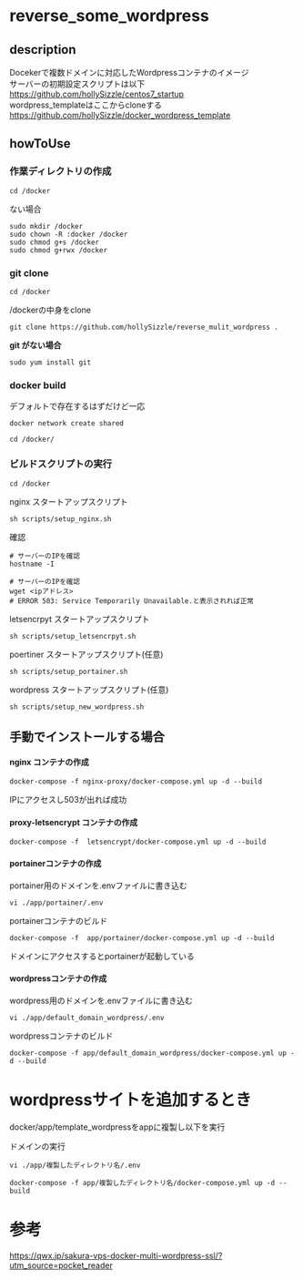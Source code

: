 # reverse_some_wordpress

## description
Docekerで複数ドメインに対応したWordpressコンテナのイメージ  
サーバーの初期設定スクリプトは以下  
https://github.com/hollySizzle/centos7_startup  
wordpress_templateはここからcloneする  
https://github.com/hollySizzle/docker_wordpress_template  
  
## howToUse
### 作業ディレクトリの作成
~~~
cd /docker
~~~
  
ない場合  
~~~
sudo mkdir /docker
sudo chown -R :docker /docker
sudo chmod g+s /docker
sudo chmod g+rwx /docker
~~~
  
### git clone
~~~
cd /docker
~~~
  
/dockerの中身をclone  
~~~
git clone https://github.com/hollySizzle/reverse_mulit_wordpress .
~~~
  
**git がない場合**
~~~
sudo yum install git
~~~

### docker build
デフォルトで存在するはずだけど一応  
~~~
docker network create shared
~~~
  
~~~
cd /docker/
~~~
  
### ビルドスクリプトの実行
~~~
cd /docker
~~~
  
nginx スタートアップスクリプト  
~~~
sh scripts/setup_nginx.sh
~~~
  
確認
~~~
# サーバーのIPを確認
hostname -I
~~~
~~~
# サーバーのIPを確認
wget <ipアドレス>  
# ERROR 503: Service Temporarily Unavailable.と表示されれば正常
~~~
  
letsencrpyt スタートアップスクリプト  
~~~
sh scripts/setup_letsencrpyt.sh 
~~~

  
poertiner スタートアップスクリプト(任意)  
~~~
sh scripts/setup_portainer.sh
~~~
  
wordpress スタートアップスクリプト(任意)  
~~~
sh scripts/setup_new_wordpress.sh
~~~
  
## 手動でインストールする場合

#### nginx コンテナの作成
~~~
docker-compose -f nginx-proxy/docker-compose.yml up -d --build
~~~
  
IPにアクセスし503が出れば成功  
  
#### proxy-letsencrypt コンテナの作成
~~~
docker-compose -f  letsencrypt/docker-compose.yml up -d --build
~~~
  
#### portainerコンテナの作成
portainer用のドメインを.envファイルに書き込む  
~~~
vi ./app/portainer/.env
~~~
  
portainerコンテナのビルド  
~~~
docker-compose -f  app/portainer/docker-compose.yml up -d --build
~~~
  
ドメインにアクセスするとportainerが起動している  
  
#### wordpressコンテナの作成
wordpress用のドメインを.envファイルに書き込む  
~~~
vi ./app/default_domain_wordpress/.env
~~~
  
wordpressコンテナのビルド  
~~~
docker-compose -f app/default_domain_wordpress/docker-compose.yml up -d --build
~~~
  
# wordpressサイトを追加するとき
docker/app/template_wordpressをappに複製し以下を実行  
  
ドメインの実行  
~~~
vi ./app/複製したディレクトリ名/.env
~~~

~~~
docker-compose -f app/複製したディレクトリ名/docker-compose.yml up -d --build
~~~

# 参考
https://qwx.jp/sakura-vps-docker-multi-wordpress-ssl/?utm_source=pocket_reader


